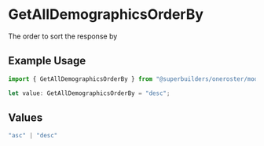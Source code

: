 # GetAllDemographicsOrderBy

The order to sort the response by

## Example Usage

```typescript
import { GetAllDemographicsOrderBy } from "@superbuilders/oneroster/models/operations";

let value: GetAllDemographicsOrderBy = "desc";
```

## Values

```typescript
"asc" | "desc"
```